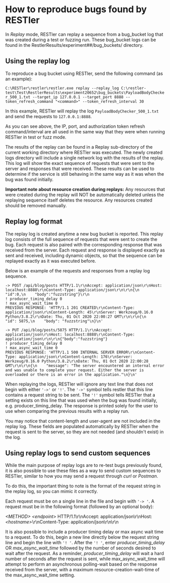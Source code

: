 # How to reproduce bugs found by RESTler

In *Replay* mode, RESTler can replay a sequence from a bug_bucket log that was created during a test or fuzzing run.  These bug_bucket logs can be found in the RestlerResults/experiment##/bug_buckets/ directory.  

## Using the replay log 

To reproduce a bug bucket using RESTler,
send the following command (as an example):

`C:\RESTler\restler\restler.exe replay --replay_log C:\restler-test\Test\RestlerResults\experiment20652\bug_buckets\PayloadBodyChecker_500_1.txt --target_ip 127.0.0.1 --target_port 8888 --token_refresh_command "<command>" --token_refresh_interval 30`

In this example, RESTler will replay the log `PayloadBodyChecker_500_1.txt`
and send the requests to `127.0.0.1:8888`.

As you can see above,
the IP, port, and authorization token refresh command/interval are all used
in the same way that they were when running RESTler in test or fuzz mode.

The results of the replay can be found in a Replay sub-directory of the current working directory where RESTler was executed.
The newly created logs directory will include a single network log with the results of the replay.
This log will show the exact sequence of requests that were sent to the server
and responses that were received.
These results can be used to determine if the service is still behaving in the same way
as it was when the bug was found initially.

__Important note about resource creation during replays:__
Any resources that were created during the replay will NOT be automatically deleted
unless the replaying sequence itself deletes the resource.
Any resources created should be removed manually.

## Replay log format

The replay log is created anytime a new bug bucket is reported. 
This replay log consists of the full sequence of requests that were sent to create the bug.
Each request is also paired with the corresponding response that was received from the server.
Each request and response is displayed exactly as sent and received, including dynamic objects,
so that the sequence can be replayed exactly as it was executed before.

Below is an example of the requests and responses from a replay log sequence.

```
-> POST /api/blog/posts HTTP/1.1\r\nAccept: application/json\r\nHost: localhost:8888\r\nContent-Type: application/json\r\n\r\n{\n    "id":0,\n    "body":"fuzzstring"}\r\n
! producer_timing_delay 0
! max_async_wait_time 0
PREVIOUS RESPONSE: 'HTTP/1.1 201 CREATED\r\nContent-Type: application/json\r\nContent-Length: 45\r\nServer: Werkzeug/0.16.0 Python/3.8.2\r\nDate: Thu, 01 Oct 2020 22:00:27 GMT\r\n\r\n{\n    "id": 5875,\n    "body": "fuzzstring"\n}\n'

-> PUT /api/blog/posts/5875 HTTP/1.1\r\nAccept: application/json\r\nHost: localhost:8888\r\nContent-Type: application/json\r\n\r\n{"body":"fuzzstring"}
! producer_timing_delay 0
! max_async_wait_time 0
PREVIOUS RESPONSE: 'HTTP/1.1 500 INTERNAL SERVER ERROR\r\nContent-Type: application/json\r\nContent-Length: 176\r\nServer: Werkzeug/0.16.0 Python/3.8.2\r\nDate: Thu, 01 Oct 2020 22:00:28 GMT\r\n\r\n{\n    "message": "The server encountered an internal error and was unable to complete your request. Either the server is overloaded or there is an error in the application."\n}\n'
```

When replaying the logs,
RESTler will ignore any text line that does not begin with either ```'->'``` or ```'!'```.
The ```'->'``` symbol tells restler that this line contains a request string to be sent.
The ```'!'``` symbol tells RESTler that a setting exists on this line that was used when the bug was found initially, e.g. producer_timing_delay.
The response is printed solely for the user to use when comparing the previous results with a replay run.

You may notice that content-length and user-agent are not included in the replay log.
These fields are populated automatically by RESTler when the request is sent to the server,
so they are not needed (and shouldn't exist) in the log.

## Using replay logs to send custom sequences
While the main purpose of replay logs are to re-test bugs previously found,
it is also possible to use these files as a way to send custom sequences to RESTler, similar to how you may send a request through *curl* or *Postman*.

To do this,
the important thing to note is the format of the request string in the replay log,
so you can mimic it correctly.

Each request must be on a single line in the file and begin with ```'-> '```.
A request must be in the following format (followed by an optional body):

_\<METHOD\>_ _\<endpoint\>_ HTTP/1.1\r\nAccept: application/json\r\nHost: _\<hostname\>_\r\nContent-Type: application/json\r\n\r\n

It is also possible to include a producer timing delay or max async wait time to a request.
 To do this, begin a new line directly below the request string line
and begin the line with ```'! '```.
After the ```'! '```,
enter *producer_timing_delay* OR *max_async_wait_time* followed by the number of seconds desired to wait after the request.
As a reminder,
*producer_timing_delay* will wait a hard number of seconds after the request is sent,
while max_async_wait_time will attempt to perform an asynchronous polling-wait based on the response received from the server,
with a maximum resource-creation-wait-time of the max_async_wait_time setting.


## 